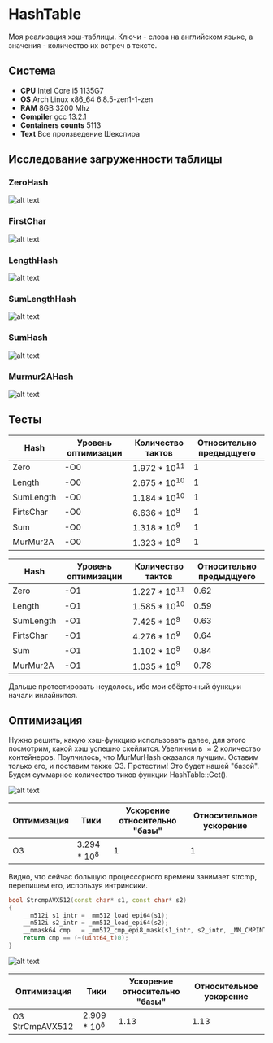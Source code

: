 # HashTable
Моя реализация хэш-таблицы. Ключи - слова на английском языке,
а значения - количество их встреч в тексте.

## Система
- **CPU** Intel Core i5 1135G7
- **OS** Arch Linux x86_64 6.8.5-zen1-1-zen
- **RAM** 8GB 3200 Mhz
- **Compiler** gcc 13.2.1
- **Containers counts** 5113
- **Text** Все произведение Шекспира

## Исследование загруженности таблицы

### ZeroHash
![alt text](Containers/ContainersZero.csvgraph.png)

### FirstChar
![alt text](Containers/ContainersFirstChar.csvgraph.png)

### LengthHash
![alt text](Containers/ContainersLength.csvgraph.png)

### SumLengthHash
![alt text](Containers/ContainersSumLength.csvgraph.png)

### SumHash
![alt text](Containers/ContainersSum.csvgraph.png)

### Murmur2AHash
![alt text](Containers/ContainersUtils.csvgraph.png)

## Тесты

|Hash        | Уровень оптимизации | Количество тактов | Относительно предыдщуего |
|------------|---------------------|-------------------|--------------------------|
| Zero       | -O0                 |$1.972 * 10^{11}$  | $1$                      |
| Length     | -O0                 |$2.675 * 10^{10}$  | $1$                      |
| SumLength  | -O0                 |$1.184 * 10^{10}$  | $1$                      |
| FirtsChar  | -O0                 |$6.636 * 10^{ 9}$  | $1$                      |
| Sum        | -O0                 |$1.318 * 10^{ 9}$  | $1$                      |
| MurMur2A   | -O0                 |$1.323 * 10^{ 9}$  | $1$                      |

|Hash        | Уровень оптимизации | Количество тактов | Относительно предыдщуего |
|------------|---------------------|-------------------|--------------------------|
| Zero       | -O1                 |$1.227 * 10^{11}$  | $0.62$                   |
| Length     | -O1                 |$1.585 * 10^{10}$  | $0.59$                   |
| SumLength  | -O1                 |$7.425 * 10^{ 9}$  | $0.63$                   |
| FirtsChar  | -O1                 |$4.276 * 10^{ 9}$  | $0.64$                   |
| Sum        | -O1                 |$1.102 * 10^{ 9}$  | $0.84$                   |
| MurMur2A   | -O1                 |$1.035 * 10^{ 9}$  | $0.78$                   |

Дальше протестировать неудолось, ибо мои обёрточный функции начали инлайнится.

## Оптимизация

Нужно решить, какую хэш-функцию использовать далее, для этого посмотрим, какой хэш
успешно скейлится. Увеличим в $\approx 2$ количество контейнеров. Поулчилось, что
MurMurHash оказался лучшим. Оставим только его, и поставим также O3. Протестим!
Это будет нашей "базой". Будем суммарное количество тиков функции HashTable::Get().

![alt text](img/O3_5113.png)

| Оптимизация       | Тики             | Ускорение относительно "базы" | Относительное ускорение |
|-------------------|------------------|-------------------------------|-------------------------|
| O3                | $3.294 * 10^{8}$ | 1                             | 1                       |

Видно, что сейчас большую процессорного времени занимает strcmp, перепишем его, используя интринсики.

```c++
bool StrcmpAVX512(const char* s1, const char* s2)
{
    __m512i s1_intr = _mm512_load_epi64(s1);
    __m512i s2_intr = _mm512_load_epi64(s2);
    __mmask64 cmp   = _mm512_cmp_epi8_mask(s1_intr, s2_intr, _MM_CMPINT_EQ);
    return cmp == (~(uint64_t)0);
}
```

![alt text](img/O3_5113_StrcmpAVX512.png)

| Оптимизация       | Тики             | Ускорение относительно "базы" | Относительное ускорение |
|-------------------|------------------|-------------------------------|-------------------------|
| O3 StrCmpAVX512   | $2.909 * 10^{8}$ | 1.13                          | 1.13                    |

